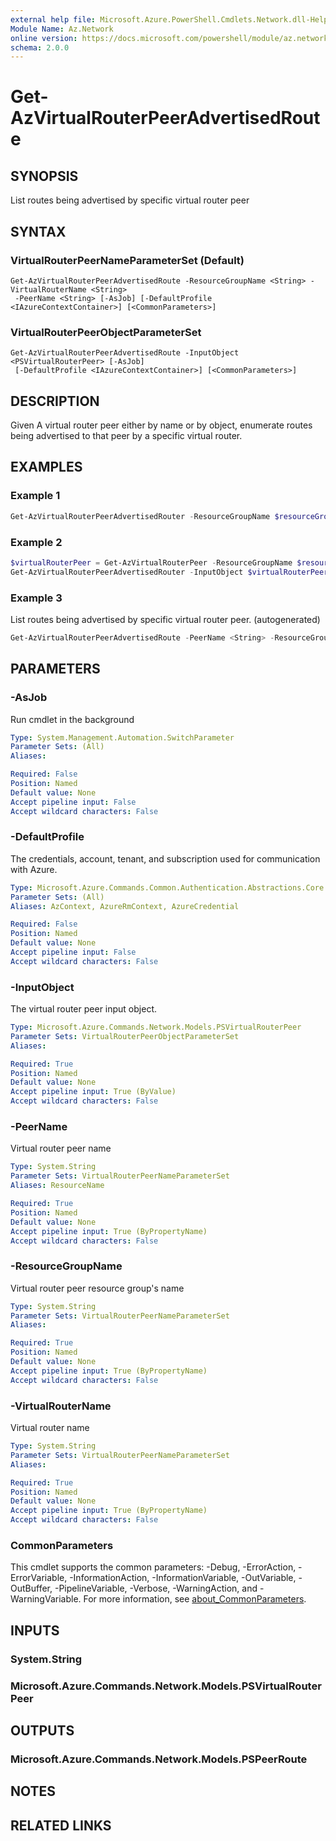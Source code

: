 ```yaml
---
external help file: Microsoft.Azure.PowerShell.Cmdlets.Network.dll-Help.xml
Module Name: Az.Network
online version: https://docs.microsoft.com/powershell/module/az.network/get-azvirtualrouterpeeradvertisedroute
schema: 2.0.0
---
```


# Get-AzVirtualRouterPeerAdvertisedRoute

## SYNOPSIS
List routes being advertised by specific virtual router peer

## SYNTAX

### VirtualRouterPeerNameParameterSet (Default)
```
Get-AzVirtualRouterPeerAdvertisedRoute -ResourceGroupName <String> -VirtualRouterName <String>
 -PeerName <String> [-AsJob] [-DefaultProfile <IAzureContextContainer>] [<CommonParameters>]
```

### VirtualRouterPeerObjectParameterSet
```
Get-AzVirtualRouterPeerAdvertisedRoute -InputObject <PSVirtualRouterPeer> [-AsJob]
 [-DefaultProfile <IAzureContextContainer>] [<CommonParameters>]
```

## DESCRIPTION
Given A virtual router peer either by name or by object, enumerate routes being advertised to that peer by a specific virtual router.

## EXAMPLES

### Example 1
```powershell
Get-AzVirtualRouterPeerAdvertisedRouter -ResourceGroupName $resourceGroupName -VirtualRouterName $virtualRouterName -PeerName $peerName
```

### Example 2
```powershell
$virtualRouterPeer = Get-AzVirtualRouterPeer -ResourceGroupName $resourceGroupName -VirtualRouterName $virtualRouterName -PeerName $peerName
Get-AzVirtualRouterPeerAdvertisedRouter -InputObject $virtualRouterPeer
```

### Example 3

List routes being advertised by specific virtual router peer. (autogenerated)

<!-- Aladdin Generated Example -->
```powershell
Get-AzVirtualRouterPeerAdvertisedRoute -PeerName <String> -ResourceGroupName myresourcegroup -VirtualRouterName virtualRouter
```

## PARAMETERS

### -AsJob
Run cmdlet in the background

```yaml
Type: System.Management.Automation.SwitchParameter
Parameter Sets: (All)
Aliases:

Required: False
Position: Named
Default value: None
Accept pipeline input: False
Accept wildcard characters: False
```

### -DefaultProfile
The credentials, account, tenant, and subscription used for communication with Azure.

```yaml
Type: Microsoft.Azure.Commands.Common.Authentication.Abstractions.Core.IAzureContextContainer
Parameter Sets: (All)
Aliases: AzContext, AzureRmContext, AzureCredential

Required: False
Position: Named
Default value: None
Accept pipeline input: False
Accept wildcard characters: False
```

### -InputObject
The virtual router peer input object.

```yaml
Type: Microsoft.Azure.Commands.Network.Models.PSVirtualRouterPeer
Parameter Sets: VirtualRouterPeerObjectParameterSet
Aliases:

Required: True
Position: Named
Default value: None
Accept pipeline input: True (ByValue)
Accept wildcard characters: False
```

### -PeerName
Virtual router peer name

```yaml
Type: System.String
Parameter Sets: VirtualRouterPeerNameParameterSet
Aliases: ResourceName

Required: True
Position: Named
Default value: None
Accept pipeline input: True (ByPropertyName)
Accept wildcard characters: False
```

### -ResourceGroupName
Virtual router peer resource group's name

```yaml
Type: System.String
Parameter Sets: VirtualRouterPeerNameParameterSet
Aliases:

Required: True
Position: Named
Default value: None
Accept pipeline input: True (ByPropertyName)
Accept wildcard characters: False
```

### -VirtualRouterName
Virtual router name

```yaml
Type: System.String
Parameter Sets: VirtualRouterPeerNameParameterSet
Aliases:

Required: True
Position: Named
Default value: None
Accept pipeline input: True (ByPropertyName)
Accept wildcard characters: False
```

### CommonParameters
This cmdlet supports the common parameters: -Debug, -ErrorAction, -ErrorVariable, -InformationAction, -InformationVariable, -OutVariable, -OutBuffer, -PipelineVariable, -Verbose, -WarningAction, and -WarningVariable. For more information, see [about_CommonParameters](http://go.microsoft.com/fwlink/?LinkID=113216).

## INPUTS

### System.String

### Microsoft.Azure.Commands.Network.Models.PSVirtualRouterPeer

## OUTPUTS

### Microsoft.Azure.Commands.Network.Models.PSPeerRoute

## NOTES

## RELATED LINKS
